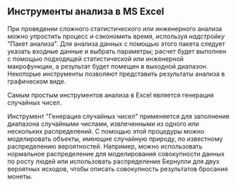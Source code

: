 Инструменты анализа в MS Excel
---

При проведении сложного статистического или инженерного анализа можно упростить процесс и сэкономить время, используя *надстройку* "Пакет анализа". Для анализа данных с помощью этого пакета следует указать входные данные и выбрать параметры; расчет будет выполнен с помощью подходящей статистической или инженерной макрофункции, а результат будет помещен в выходной диапазон. Некоторые инструменты позволяют представить результаты анализа в графическом виде.

Самым простым инструментов анализа в Excel является генерация случайных чисел.

Инструмент "Генерация случайных чисел" применяется для заполнения диапазона случайными числами, извлеченными из одного или нескольких распределений. С помощью этой процедуры можно моделировать объекты, имеющие случайную природу, по известному распределению вероятностей. Например, можно использовать нормальное распределение для моделирования совокупности данных по росту людей или использовать распределение Бернулли для двух вероятных исходов, чтобы описать совокупность результатов бросания монеты.
